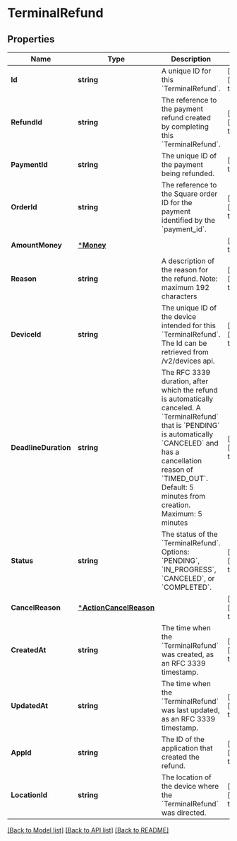 # TerminalRefund

## Properties
Name | Type | Description | Notes
------------ | ------------- | ------------- | -------------
**Id** | **string** | A unique ID for this &#x60;TerminalRefund&#x60;. | [optional] [default to null]
**RefundId** | **string** | The reference to the payment refund created by completing this &#x60;TerminalRefund&#x60;. | [optional] [default to null]
**PaymentId** | **string** | The unique ID of the payment being refunded. | [default to null]
**OrderId** | **string** | The reference to the Square order ID for the payment identified by the &#x60;payment_id&#x60;. | [optional] [default to null]
**AmountMoney** | [***Money**](Money.md) |  | [default to null]
**Reason** | **string** | A description of the reason for the refund. Note: maximum 192 characters | [optional] [default to null]
**DeviceId** | **string** | The unique ID of the device intended for this &#x60;TerminalRefund&#x60;. The Id can be retrieved from /v2/devices api. | [optional] [default to null]
**DeadlineDuration** | **string** | The RFC 3339 duration, after which the refund is automatically canceled. A &#x60;TerminalRefund&#x60; that is &#x60;PENDING&#x60; is automatically &#x60;CANCELED&#x60; and has a cancellation reason of &#x60;TIMED_OUT&#x60;.  Default: 5 minutes from creation.  Maximum: 5 minutes | [optional] [default to null]
**Status** | **string** | The status of the &#x60;TerminalRefund&#x60;. Options: &#x60;PENDING&#x60;, &#x60;IN_PROGRESS&#x60;, &#x60;CANCELED&#x60;, or &#x60;COMPLETED&#x60;. | [optional] [default to null]
**CancelReason** | [***ActionCancelReason**](ActionCancelReason.md) |  | [optional] [default to null]
**CreatedAt** | **string** | The time when the &#x60;TerminalRefund&#x60; was created, as an RFC 3339 timestamp. | [optional] [default to null]
**UpdatedAt** | **string** | The time when the &#x60;TerminalRefund&#x60; was last updated, as an RFC 3339 timestamp. | [optional] [default to null]
**AppId** | **string** | The ID of the application that created the refund. | [optional] [default to null]
**LocationId** | **string** | The location of the device where the &#x60;TerminalRefund&#x60; was directed. | [optional] [default to null]

[[Back to Model list]](../README.md#documentation-for-models) [[Back to API list]](../README.md#documentation-for-api-endpoints) [[Back to README]](../README.md)

